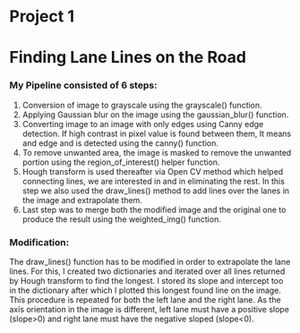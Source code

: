 # Project 1

# Finding Lane Lines on the Road

### My Pipeline consisted of 6 steps:

1. Conversion of image to grayscale using the grayscale() function.
2. Applying Gaussian blur on the image using the gaussian_blur() function.
3. Converting image to an image with only edges using Canny edge detection. If high contrast in pixel value is found between
them, It means and edge and is detected using the canny() function.
4. To remove unwanted area, the image is masked to remove the unwanted portion using the region_of_interest() helper function.
5. Hough transform is used thereafter via Open CV method which helped connecting lines, we are interested in and in eliminating the rest. In this step we also used the draw_lines() method to add lines over the lanes in the image and extrapolate them.
6. Last step was to merge both the modified image and the original one to produce the result using the weighted_img() function.

### Modification:

The draw_lines() function has to be modified in order to extrapolate the lane lines. For this, I created two dictionaries and
iterated over all lines returned by Hough transform to find the longest. I stored its slope and intercept too in the dictionary after which I plotted this longest found line on the image. This procedure is repeated for both the left lane and the right lane. As the axis orientation in the image is different, left lane must have a positive slope (slope>0) and right lane must have the negative sloped (slope<0).
